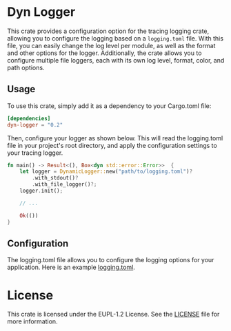 # Dyn Logger

This crate provides a configuration option for the tracing logging crate,
allowing you to configure the logging based on a `logging.toml` file. With this
file, you can easily change the log level per module, as well as the format and
other options for the logger. Additionally, the crate allows you to configure
multiple file loggers, each with its own log level, format, color, and path
options.

## Usage

To use this crate, simply add it as a dependency to your Cargo.toml file:

```toml
[dependencies]
dyn-logger = "0.2"
```

Then, configure your logger as shown below. This will read the logging.toml
file in your project's root directory, and apply the configuration settings to
your tracing logger.

```rust
fn main() -> Result<(), Box<dyn std::error::Error>>  {
    let logger = DynamicLogger::new("path/to/logging.toml")?
        .with_stdout()?
        .with_file_logger()?;
    logger.init();

    // ...

    Ok(())
}
```

## Configuration

The logging.toml file allows you to configure the logging options for your
application. Here is an example [logging.toml]("./logging.toml.sample").

# License

This crate is licensed under the EUPL-1.2 License. See the
[LICENSE](./LICENSE.md) file for more information.
